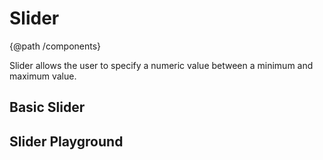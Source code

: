 # Slider
{@path /components}

Slider allows the user to specify a numeric value between a minimum and maximum value.

<h2 [lyTyp]="'display1'">Basic Slider</h2>
<demo-view path="docs/components/slider-demo/basic-slider">
  <aui-basic-slider></aui-basic-slider>
</demo-view>

<h2 [lyTyp]="'display1'">Slider Playground</h2>
<demo-view path="docs/components/slider-demo/slider-playground">
  <aui-slider-playground></aui-slider-playground>
</demo-view>